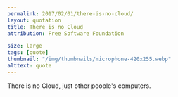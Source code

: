 ```yaml
---
permalink: 2017/02/01/there-is-no-cloud/
layout: quotation
title: There is no Cloud
attribution: Free Software Foundation

size: large
tags: [quote]
thumbnail: "/img/thumbnails/microphone-420x255.webp"
alttext: quote
---
```


There is no Cloud, just other people's computers.
